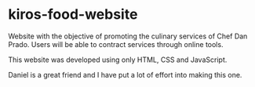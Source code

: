 # kiros-food-website
Website with the objective of promoting the culinary services of Chef Dan Prado.
Users will be able to contract services through online tools.

This website was developed using only HTML, CSS and JavaScript.

Daniel is a great friend and I have put a lot of effort into making this one.
